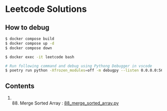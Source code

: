 # Leetcode Solutions

## How to debug

``` bash
$ docker compose build
$ docker compose up -d
$ docker compose down
```

``` bash
$ docker exec -it leetcode bash
```

``` bash
# Run following command and debug using Pythong Debugger in vscode
$ poetry run python -Xfrozen_modules=off -m debugpy --listen 0.0.0.0:5678 --wait-for-client xxxx.py
```

## Contents

1. 88. Merge Sorted Array : [88_merge_sorted_array.py](src/88_merge_sorted_array.py)
